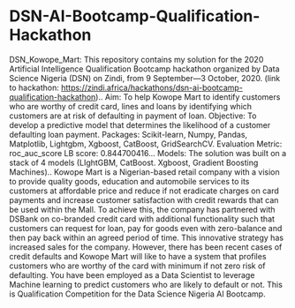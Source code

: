 # DSN-AI-Bootcamp-Qualification-Hackathon
DSN_Kowope_Mart: This repository contains my solution for the 2020 Artificial Intelligence Qualification Bootcamp hackathon organized by Data Science Nigeria (DSN) on Zindi, from 9 September—3 October, 2020. (link to hackathon: https://zindi.africa/hackathons/dsn-ai-bootcamp-qualification-hackathon).. Aim: To help Kowope Mart to identify customers who are worthy of credit card, lines and loans by identifying which customers are at risk of defaulting in payment of loan. Objective: To develop a predictive model that determines the likelihood of a customer defaulting loan payment. Packages: Scikit-learn, Numpy, Pandas, Matplotlib, Lightgbm, Xgboost, CatBoost, GridSearchCV. Evaluation Metric: roc_auc_score  LB score: 0.844700416... Models: The solution was built on a stack of 4 models (LIghtGBM, CatBoost. Xgboost, Gradient Boosting Machines).. Kowope Mart is a Nigerian-based retail company with a vision to provide quality goods, education and automobile services to its customers at affordable price and reduce if not eradicate charges on card payments and increase customer satisfaction with credit rewards that can be used within the Mall. To achieve this, the company has partnered with DSBank on co-branded credit card with additional functionality such that customers can request for loan, pay for goods even with zero-balance and then pay back within an agreed period of time. This innovative strategy has increased sales for the company. However, there has been recent cases of credit defaults and Kowope Mart will like to have a system that profiles customers who are worthy of the card with minimum if not zero risk of defaulting.  You have been employed as a Data Scientist to leverage Machine learning to predict customers who are likely to default or not.  This is Qualification Competition for the Data Science Nigeria AI Bootcamp.
